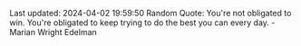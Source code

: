 Last updated: 2024-04-02 19:59:50
Random Quote: You're not obligated to win. You're obligated to keep trying to do the best you can every day. - Marian Wright Edelman